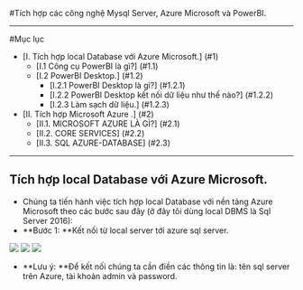 #Tích hợp các công nghệ Mysql Server, Azure Microsoft và PowerBI.

----
#Mục lục
* [I. Tích hợp local Database với Azure Microsoft.] (#1)
  * [I.1 Công cụ PowerBI là gì?] (#1.1)
  * [I.2 PowerBI Desktop.] (#1.2)
    * [I.2.1 PowerBI Desktop là gì?] (#1.2.1)
    * [I.2.2 PowerBI Desktop kết nối dữ liệu như thế nào?] (#1.2.2)
    * [I.2.3 Làm sạch dữ liệu.] (#1.2.3)
* [II. Tích hợp Microsoft Azure .] (#2)
  * [II.1. MICROSOFT AZURE LÀ GÌ?] (#2.1)
  * [II.2. CORE SERVICES] (#2.2)
  * [II.3. SQL AZURE-DATABASE] (#2.3)
  
----
<a name="1"></a>
## Tích hợp local Database với Azure Microsoft.
* Chúng ta tiến hành việc tích hợp local Database với nền tảng Azure Microsoft theo các bước sau đây (ở đây tôi dùng local DBMS là Sql
Server 2016):
* **Bước 1: **Kết nối từ local server tới azure sql server.

![](http://imgur.com/UwdEDth)
![](http://imgur.com/1eeKyGq)
![](http://imgur.com/1iat9xw)

* **Lưu ý: **Để kết nối chúng ta cần điền các thông tin là: tên sql server trên Azure, tài khoản admin và password.

